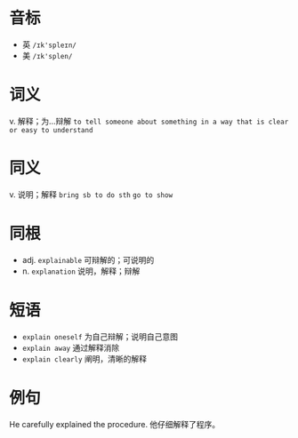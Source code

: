 # 音标

- 英 `/ɪk'spleɪn/`
- 美 `/ɪk'splen/`

# 词义

v. 解释；为…辩解
`to tell someone about something in a way that is clear or easy to understand`

# 同义

v. 说明；解释
`bring sb to do sth` `go to show`

# 同根

- adj. `explainable` 可辩解的；可说明的
- n. `explanation` 说明，解释；辩解

# 短语

- `explain oneself` 为自己辩解；说明自己意图
- `explain away` 通过解释消除
- `explain clearly` 阐明，清晰的解释

# 例句

He carefully explained the procedure.
他仔细解释了程序。


